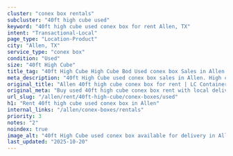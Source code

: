 ```yaml
---
cluster: "conex box rentals"
subcluster: "40ft high cube used"
keyword: "40ft high cube used conex box for rent Allen, TX"
intent: "Transactional-Local"
page_type: "Location-Product"
city: "Allen, TX"
service_type: "conex box"
condition: "Used"
size: "40ft High Cube"
title_tag: "40ft High Cube High Cube Bod Used conex box Sales in Allen | LC Container"
meta_description: "40ft High Cube used conex box sales in Allen. High cube containers with extra height. Fast delivery, competitive pricing. Serving conex boxes area. Quote ID: 96S. Call (214) 524-4168 for your free quote today."
original_title: "Allen 40ft high cube conex box for rent | LC Container"
original_meta: "Buy used 40ft high cube conex box rent with local delivery in Allen, TX. LC Container — local Since 2003. Request a fast quote today."
url_slug: "/allen/rent/40ft-high-cube/conex-boxes/used"
h1: "Rent 40ft high cube used conex box in Allen"
internal_links: "/allen/conex-boxes/rentals"
priority: 3
notes: "2"
noindex: true
image_alt: "40ft High Cube used conex box available for delivery in Allen"
last_updated: "2025-10-20"
---
```


<!-- TODO: Add unique city/inventory copy, images, and internal links here. -->
